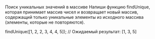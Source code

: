 Поиск уникальных значений в массиве
Напиши функцию findUnique, которая принимает массив чисел и возвращает новый массив, содержащий только уникальные элементы из исходного массива (элементы, которые не повторяются).

findUnique([1, 2, 2, 3, 4, 4, 5]);
// Ожидаемый результат: [1, 3, 5]

